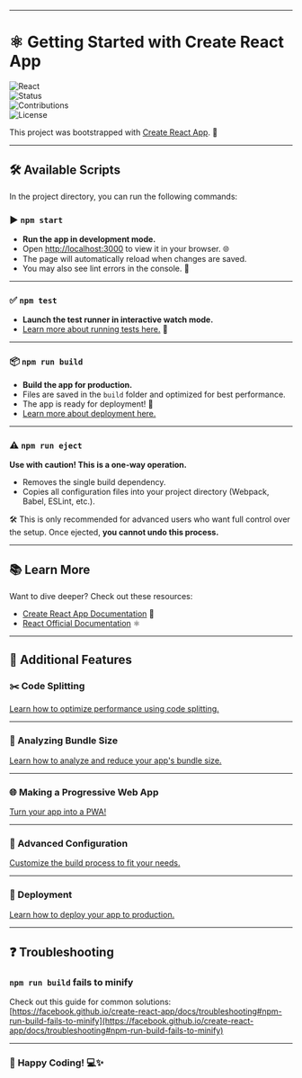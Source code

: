  
---

# ⚛️ **Getting Started with Create React App**

![React](https://img.shields.io/badge/React-v18.0-blue?logo=react&logoColor=white)  
![Status](https://img.shields.io/badge/Status-In%20Development-yellow?style=flat-square)  
![Contributions](https://img.shields.io/badge/Contributions-Welcome-brightgreen?style=flat-square)  
![License](https://img.shields.io/badge/License-MIT-green?style=flat-square)  

This project was bootstrapped with [Create React App](https://github.com/facebook/create-react-app). 🚀

---

## 🛠️ **Available Scripts**

In the project directory, you can run the following commands:

### ▶️ `npm start`

- **Run the app in development mode.**  
- Open [http://localhost:3000](http://localhost:3000) to view it in your browser. 🌐  
- The page will automatically reload when changes are saved.  
- You may also see lint errors in the console. 🐞

---

### ✅ `npm test`

- **Launch the test runner in interactive watch mode.**  
- [Learn more about running tests here.](https://facebook.github.io/create-react-app/docs/running-tests) 🧪

---

### 📦 `npm run build`

- **Build the app for production.**  
- Files are saved in the `build` folder and optimized for best performance.  
- The app is ready for deployment! 🚀  
- [Learn more about deployment here.](https://facebook.github.io/create-react-app/docs/deployment)

---

### ⚠️ `npm run eject`

**Use with caution! This is a one-way operation.**  
- Removes the single build dependency.  
- Copies all configuration files into your project directory (Webpack, Babel, ESLint, etc.).  

🛠️ This is only recommended for advanced users who want full control over the setup. Once ejected, **you cannot undo this process.**

---

## 📚 **Learn More**

Want to dive deeper? Check out these resources:

- [Create React App Documentation](https://facebook.github.io/create-react-app/docs/getting-started) 📖  
- [React Official Documentation](https://reactjs.org/) ⚛️  

---

## 🧩 **Additional Features**

### ✂️ Code Splitting
[Learn how to optimize performance using code splitting.](https://facebook.github.io/create-react-app/docs/code-splitting)  

---

### 📏 Analyzing Bundle Size
[Learn how to analyze and reduce your app's bundle size.](https://facebook.github.io/create-react-app/docs/analyzing-the-bundle-size)  

---

### 🌐 Making a Progressive Web App
[Turn your app into a PWA!](https://facebook.github.io/create-react-app/docs/making-a-progressive-web-app)  

---

### 🔧 Advanced Configuration
[Customize the build process to fit your needs.](https://facebook.github.io/create-react-app/docs/advanced-configuration)  

---

### 🚀 Deployment
[Learn how to deploy your app to production.](https://facebook.github.io/create-react-app/docs/deployment)  

---

## ❓ **Troubleshooting**

### `npm run build` fails to minify
Check out this guide for common solutions:  
[https://facebook.github.io/create-react-app/docs/troubleshooting#npm-run-build-fails-to-minify](https://facebook.github.io/create-react-app/docs/troubleshooting#npm-run-build-fails-to-minify)

---

### 🎉 **Happy Coding!** 💻✨  
